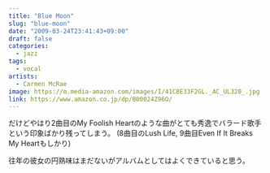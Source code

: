 ```yaml
---
title: "Blue Moon"
slug: "blue-moon"
date: "2009-03-24T23:41:43+09:00"
draft: false
categories:
  - jazz
tags:
  - vocal
artists:
  - Carmen McRae
image: https://m.media-amazon.com/images/I/41C8E33F2GL._AC_UL320_.jpg
link: https://www.amazon.co.jp/dp/B00024Z96O/
---
```

だけどやはり2曲目のMy Foolish Heartのような曲がとても秀逸でバラード歌手という印象ばかり残ってしまう。 (8曲目のLush Life, 9曲目Even If It Breaks My Heartもしかり) 
<!--more-->
往年の彼女の円熟味はまだないがアルバムとしてはよくできていると思う。
